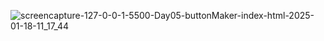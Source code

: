 
![screencapture-127-0-0-1-5500-Day05-buttonMaker-index-html-2025-01-18-11_17_44](https://github.com/user-attachments/assets/6db69d3f-97a8-4b48-90c8-24b449388d37)
